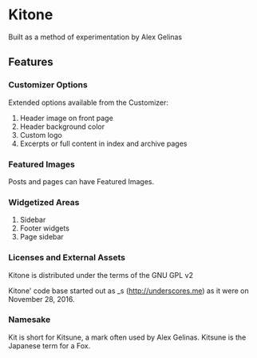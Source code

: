 # Kitone
Built as a method of experimentation by Alex Gelinas
## Features

### Customizer Options
Extended options available from the Customizer:

1. Header image on front page
2. Header background color
3. Custom logo
4. Excerpts or full content in index and archive pages

### Featured Images
Posts and pages can have Featured Images.

### Widgetized Areas
1. Sidebar
2. Footer widgets
3. Page sidebar

### Licenses and External Assets
Kitone is distributed under the terms of the GNU GPL v2

Kitone' code base started out as _s (http://underscores.me) as it were on November 28, 2016.

### Namesake
Kit is short for Kitsune, a mark often used by Alex Gelinas. Kitsune is the Japanese term for a Fox.